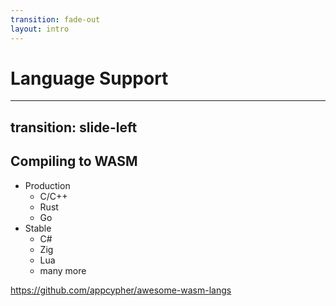 ```yaml
---
transition: fade-out
layout: intro
---
```


# Language Support

---
transition: slide-left
---

## Compiling to WASM


- Production
  - C/C++
  - Rust
  - Go
- Stable
  - C#
  - Zig
  - Lua
  - many more


https://github.com/appcypher/awesome-wasm-langs

